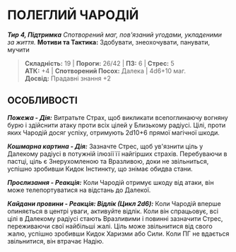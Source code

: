 ﻿# ПОЛЕГЛИЙ ЧАРОДІЙ

***Тир 4, Підтримка*** *Спотворений маг, пов'язаний угодами, укладеними за життя.* **Мотиви та Тактика:** Здобувати, знеохочувати, панувати, мучити

> **Складність:** 19 | **Пороги:** 26/42 | **ПЗ:** 6 | **Стрес:** 5  
> **АТК:** +4 | **Спотворений Посох:** Далека | 4d6+10 маг.  
> **Досвід:** Прадавні знання +2

## ОСОБЛИВОСТІ

***Пожежа - Дія:*** Витратьте Страх, щоб викликати всепоглинаючу вогняну бурю і здійснити атаку проти всіх цілей у Близькому радіусі. Цілі, проти яких Чародій досяг успіху, отримують 2d10+6 прямої магічної шкоди.

***Кошмарна картина - Дія:*** Зазначте Стрес, щоб ув'язнити ціль у Далекому радіусі в потужній ілюзії її найгірших страхів. Перебуваючи в пастці, ціль є Знерухомленою та Вразливою, доки не звільниться, успішно зробивши Кидок Інстинкту, що знімає обидва стани.

***Прослизання - Реакція:*** Коли Чародій отримує шкоду від атаки, він може телепортуватися на відстань до Далекої.

***Кайдани провини - Реакція: Відлік (Цикл 2d6):*** Коли Чародій вперше опиняється в центрі уваги, активуйте відлік. Коли він спрацьовує, всі цілі в Далекому радіусі стають Вразливими і повинні зазначити Стрес, переживаючи свої найбільші жалі. Ціль може звільнитися від свого жалю, успішно зробивши Кидок Харизми або Сили. Коли ПГ не вдається звільнитися, він втрачає Надію.